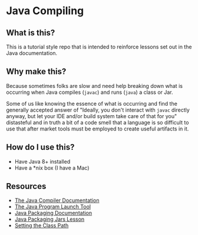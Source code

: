 # Java Compiling

## What is this?

This is a tutorial style repo that is intended to reinforce lessons set out in the Java documentation.

## Why make this?

Because sometimes folks are slow and need help breaking down what is occurring when Java compiles (`javac`) and runs (`java`) a class or Jar.

Some of us like knowing the essence of what is occurring and find the generally accepted answer of "Ideally, you don't interact with `javac` directly anyway, but let your IDE and/or build system take care of that for you" distasteful and in truth a bit of a code smell that a language is so difficult to use that after market tools must be employed to create useful artifacts in it.

## How do I use this?

- Have Java 8+ installed
- Have a *nix box (I have a Mac)

## Resources

- [The Java Compiler Documentation](https://docs.oracle.com/javase/7/docs/technotes/tools/windows/javac.html)
- [The Java Program Launch Tool](https://docs.oracle.com/javase/7/docs/technotes/tools/windows/java.html)
- [Java Packaging Documentation](https://docs.oracle.com/javase/tutorial/java/package/index.html)
- [Java Packaging Jars Lesson](https://docs.oracle.com/javase/tutorial/deployment/jar/index.html)
- [Setting the Class Path](https://docs.oracle.com/javase/7/docs/technotes/tools/windows/classpath.html)

